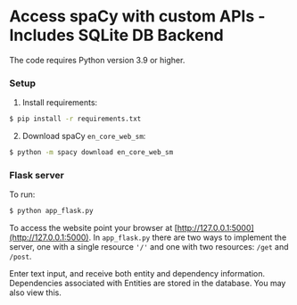 # Access spaCy with custom APIs - Includes SQLite DB Backend

The code requires Python version 3.9 or higher.

### Setup
1. Install requirements:

```bash
$ pip install -r requirements.txt
```


2. Download spaCy ```en_core_web_sm```:

```bash
$ python -m spacy download en_core_web_sm
```


### Flask server

To run:

```bash
$ python app_flask.py
```

To access the website point your browser at [http://127.0.0.1:5000](http://127.0.0.1:5000). In `app_flask.py` there are two ways to implement the server, one with a single resource `'/'` and one with two resources: `/get` and `/post`.

Enter text input, and receive both entity and dependency information.
Dependencies associated with Entities are stored in the database. You may also view this.

